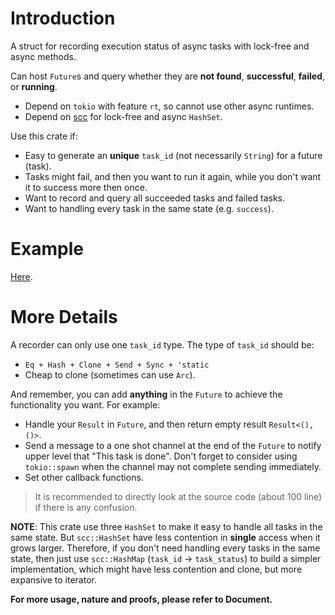 # Introduction

A struct for recording execution status of async tasks with lock-free and async methods.

Can host `Future`s and query whether they are **not found**, **successful**, **failed**, or **running**.

- Depend on `tokio` with feature `rt`, so cannot use other async runtimes.
- Depend on [scc](https://crates.io/crates/scc) for lock-free and async `HashSet`.

Use this crate if:
- Easy to generate an **unique** `task_id` (not necessarily `String`) for a future (task).
- Tasks might fail, and then you want to run it again, while you don't want it to success more then once.
- Want to record and query all succeeded tasks and failed tasks.
- Want to handling every task in the same state (e.g. `success`).

# Example
[Here](https://github.com/Ayana-chan/ipfs_storage_cruster/tree/master/crates/async_tasks_recorder/examples).

# More Details
A recorder can only use one `task_id` type. The type of `task_id` should be:
- `Eq + Hash + Clone + Send + Sync + 'static`
- Cheap to clone (sometimes can use `Arc`).

And remember, you can add **anything** in the `Future` to achieve the functionality you want.
For example:
- Handle your `Result` in `Future`, and then return empty result `Result<(),()>`.
- Send a message to a one shot channel at the end of the `Future` to notify upper level that "This task is done".
  Don't forget to consider using `tokio::spawn` when the channel may not complete sending immediately.
- Set other callback functions.

> It is recommended to directly look at the source code (about 100 line) if there is any confusion.

**NOTE**: This crate use three `HashSet` to make it easy to handle all tasks in the same state.
But `scc::HashSet` have less contention in **single** access when it grows larger.
Therefore, if you don't need handling every tasks in the same state,
then just use `scc::HashMap` (`task_id` \-\> `task_status`) to build a simpler implementation,
which might have less contention and clone, but more expansive to iterator.

**For more usage, nature and proofs, please refer to Document.**

